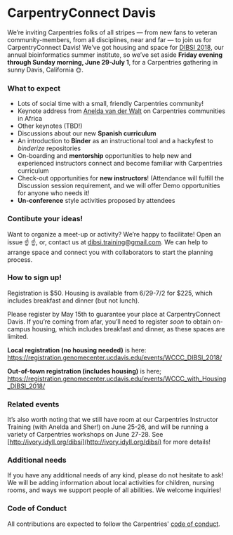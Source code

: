 # CarpentryConnect Davis

We’re inviting Carpentries folks of all stripes — from new fans to veteran community-members, from all disciplines, near and far — to join us for CarpentryConnect Davis! We’ve got housing and space for [DIBSI 2018](http://ivory.idyll.org/dibsi/), our annual bioinformatics summer institute, so we’ve set aside **Friday evening through Sunday morning, June 29-July 1**, for a Carpentries gathering in sunny Davis, California :sun_with_face:. 

### What to expect
- Lots of social time with a small, friendly Carpentries community!
- Keynote address from [Anelda van der Walt](https://twitter.com/aneldavdw) on  Carpentries communities in Africa
- Other keynotes (TBD!) 
- Discussions about our new **Spanish curriculum**
- An introduction to **Binder** as an instructional tool and a hackyfest to *binderize* repositories 
- On-boarding and **mentorship** opportunities to help new and experienced instructors connect and become familiar with Carpentries curriculum
- Check-out opportunities for **new instructors**! (Attendance will fulfill the Discussion session requirement, and we will offer Demo opportunities for anyone who needs it!
- **Un-conference** style activities proposed by attendees

### Contibute your ideas!

Want to organize a meet-up or activity? We’re happy to facilitate! Open an issue :point_up: :point_up:, or, contact us at dibsi.training@gmail.com. We can help to arrange space and connect you with collaborators to start the planning process.

### How to sign up!

Registration is $50. Housing is available from 6/29-7/2 for $225, which includes breakfast and dinner (but not lunch).

Please register by May 15th to guarantee your place at CarpentryConnect Davis. If you’re coming from afar, you’ll need to register *soon* to obtain on-campus housing, which includes breakfast and dinner, as these spaces are limited.

**Local registration (no housing needed)** is here: 
https://registration.genomecenter.ucdavis.edu/events/WCCC_DIBSI_2018/

**Out-of-town registration (includes housing)** is here;
https://registration.genomecenter.ucdavis.edu/events/WCCC_with_Housing_DIBSI_2018/

### Related events

It’s also worth noting that we still have room at our Carpentries Instructor Training (with Anelda and Sher!) on June 25-26, and will be running a variety of Carpentries workshops on June 27-28. See [http://ivory.idyll.org/dibsi](http://ivory.idyll.org/dibsi) for more details!

### Additional needs

If you have any additional needs of any kind, please do not hesitate to ask! We will be adding information about local activities for children, nursing rooms, and ways we support people of all abilities. We welcome inquiries! 

### Code of Conduct

All contributions are expected to follow the Carpentries' [code of conduct](https://software-carpentry.org/conduct/).
